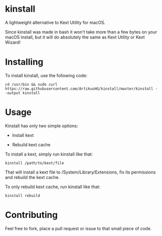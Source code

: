 # kinstall
A lightweight alternative to Kext Utility for macOS.

Since kinstall was made in bash it won't take more than a few bytes on your macOS install, but it will do absolutely the same as Kext Utility or Kext Wizard!

# Installing

To install kinstall, use the following code:

`cd /usr/bin && sudo curl https://raw.githubusercontent.com/ArtikusHG/kinstall/master/kinstall --output kinstall`

# Usage

Kinstall has only two simple options:

- Install kext

- Rebuild kext cache

To install a kext, simply run kinstall like that:

`kinstall /path/to/kext/file`

That will install a kext file to /System/Library/Extensions, fix its permissions and rebuild the kext cache.

To only rebuild kext cache, run kinstall like that:

`kinstall rebuild `

# Contributing

Feel free to fork, place a pull request or issue to that small piece of code.